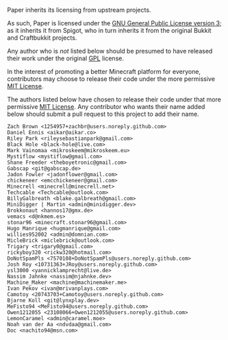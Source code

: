 Paper inherits its licensing from upstream projects.

As such, Paper is licensed under the
[GNU General Public License version 3](licenses/GPL.md); as it inherits it from Spigot,
who in turn inherits it from the original Bukkit and Craftbukkit projects.

Any author who is _not_ listed below should be presumed to have released their work
under the original [GPL](licenses/GPL.md) license.

In the interest of promoting a better Minecraft platform for everyone, contributors
may choose to release their code under the more permissive [MIT License](licenses/MIT.md).

The authors listed below have chosen to release their code under that more permissive
[MIT License](licenses/MIT.md). Any contributor who wants their name added below
should submit a pull request to this project to add their name.

```text
Zach Brown <1254957+zachbr@users.noreply.github.com>
Daniel Ennis <aikar@aikar.co>
Riley Park <rileysebastianpark@gmail.com>
Black Hole <black-hole@live.com>
Mark Vainomaa <mikroskeem@mikroskeem.eu>
Mystiflow <mystiflow@gmail.com>
Shane Freeder <theboyetronic@gmail.com>
Gabscap <git@gabscap.de>
Jadon Fowler <jadonflower@gmail.com>
chickeneer <emcchickeneer@gmail.com>
Minecrell <minecrell@minecrell.net>
Techcable <Techcable@outlook.com>
BillyGalbreath <blake.galbreath@gmail.com>
MiniDigger | Martin <admin@minidigger.dev>
Brokkonaut <hannos17@gmx.de>
vemacs <d@nkmem.es>
stonar96 <minecraft.stonar96@gmail.com>
Hugo Manrique <hugmanrique@gmail.com>
willies952002 <admin@domnian.com>
MicleBrick <miclebrick@outlook.com>
Trigary <trigary0@gmail.com>
rickyboy320 <rickw320@hotmail.com>
DoNotSpamPls <7570108+DoNotSpamPls@users.noreply.github.com>
Josh Roy <10731363+JRoy@users.noreply.github.com>
ysl3000 <yannicklamprecht@live.de>
Nassim Jahnke <nassim@njahnke.dev>
Machine_Maker <machine@machinemaker.me>
Ivan Pekov <ivan@mrivanplays.com>
Camotoy <20743703+Camotoy@users.noreply.github.com>
Bjarne Koll <git@lynxplay.dev>
MeFisto94 <MeFisto94@users.noreply.github.com>
Owen1212055 <23108066+Owen1212055@users.noreply.github.com>
LemonCaramel <admin@caramel.moe>
Noah van der Aa <ndvdaa@gmail.com>
Doc <nachito94@msn.com>
```
